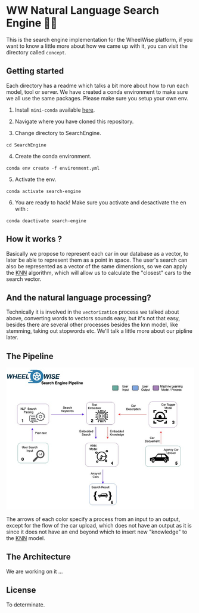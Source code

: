 # WW Natural Language Search Engine 😶‍🌫️

This is the search engine implementation for the WheelWise platform, if you want to know a little more about how we came up with it, you can visit the directory called `concept`.

## Getting started

Each directory has a readme which talks a bit more about how to run each model, tool or server. We have created a conda environment to make sure we all use the same packages. Please make sure you setup your own env.

1. Install `mini-conda` available [here](https://docs.conda.io/en/latest/miniconda.html).

2. Navigate where you have cloned this repository.

3. Change directory to SearchEngine.

`cd SearchEngine`

4. Create the conda environment.

`conda env create -f environment.yml`

5. Activate the env.

`conda activate search-engine`

6. You are ready to hack! Make sure you activate and desactivate the en with :

`conda deactivate search-engine`

## How it works ?

Basically we propose to represent each car in our database as a vector, to later be able to represent them as a point in space. The user's search can also be represented as a vector of the same dimensions, so we can apply the [KNN](https://en.wikipedia.org/wiki/K-nearest_neighbors_algorithm) algorithm, which will allow us to calculate the "closest" cars to the search vector.

## And the natural language processing?

Technically it is involved in the `vectorization` process we talked about above, converting words to vectors sounds easy, but it's not that easy, besides there are several other processes besides the knn model, like stemming, taking out stopwords etc. We'll talk a little more about our pipline later.

## The Pipeline

![Search Engine Pipeline](./images/OverallPipeline.jpg "Search Engine Pipeline")

The arrows of each color specify a process from an input to an output, except for the flow of the car upload, which does not have an output as it is since it does not have an end beyond which to insert new "knowledge" to the [KNN](https://en.wikipedia.org/wiki/K-nearest_neighbors_algorithm) model.

## The Architecture

We are working on it ...

## License

To determinate.
